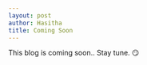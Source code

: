 ```yaml
---
layout: post
author: Hasitha
title: Coming Soon
---
```

This blog is coming soon.. Stay tune. :smirk: